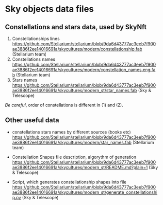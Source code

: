 # Sky objects data files

## Constellations and stars data, used by SkyNft

1.  Constellationships lines
    https://github.com/Stellarium/stellarium/blob/9da6d43777ac3eeb7f900ae3886f2ee14016691a/skycultures/modern/constellationship.fab
    (Stellarium team)
2.  Constellations names
    https://github.com/Stellarium/stellarium/blob/9da6d43777ac3eeb7f900ae3886f2ee14016691a/skycultures/modern/constellation_names.eng.fab
    (Stellarium team)
3.  Stars names
    https://github.com/Stellarium/stellarium/blob/9da6d43777ac3eeb7f900ae3886f2ee14016691a/skycultures/modern_st/star_names.fab
    (Sky & Telescope)

_Be careful_, order of constellations is different in (1) and (2).

## Other useful data

- constellations stars names by different sources (books etc)
  https://github.com/Stellarium/stellarium/blob/9da6d43777ac3eeb7f900ae3886f2ee14016691a/skycultures/modern/star_names.fab
  (Stellarium team)

- Constellation Shapes file description, algorythm of generation
  https://github.com/Stellarium/stellarium/blob/9da6d43777ac3eeb7f900ae3886f2ee14016691a/skycultures/modern_st/README.md?plain=1
  (Sky & Telescope)
- Script, which generates constellationship shapes into file
  https://github.com/Stellarium/stellarium/blob/9da6d43777ac3eeb7f900ae3886f2ee14016691a/skycultures/modern_st/generate_constellationship.py
  (Sky & Telescope)
